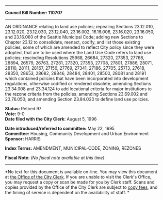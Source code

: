 * * * * *  
  
**Council Bill Number: [](#h0)[](#h2)110707**  
  
* * * * *  
  
AN ORDINANCE relating to land use policies; repealing Sections 23.12.010, 23.12.020, 23.12.030, 23.12.040, 23.16.002, 16.16.006, 23.16.020, 23.16.050, and 23.16.060 of the Seattle Municipal Code; adding new Sections to Chapter 23.12 to consolidate, reenact, codify, and list those existing policies, some of which are amended to reflect City policy since they were adopted, that are to be used where the Land Use Code refers to land use policies; rescinding Resolutions 25968, 26684, 27320, 27353, 27768, 28894, 26579, 26763, 27261, 27320, 27353, 27708, 27801, 27886, 28071, 28110, 28111, 28167, 27156, 27769, 27341, 27186, 27705, 25713, 27618, 28350, 28653, 28682, 28846, 28484, 28401, 28500, 28081 and 28191 which contained policies that have been incorporated into development regulations, otherwise codified or rendered obsolete; amending Sections 23.34.008 and 23.34.124 to add locational criteria for major institutions to the rezone criteria from the policies; amending Sections 23.69.002 and 23.76.050; and amending Section 23.84.020 to define land use policies.  
  
**Status:** Retired 97   
**Vote:** 9-0   
**Date filed with the City Clerk:** August 5, 1996   
  
**Date introduced/referred to committee:** May 22, 1995   
**Committee:** Housing, Community Development and Urban Environment   
**Sponsor:** HARRIS   
  
**Index Terms:** AMENDMENT, MUNICIPAL-CODE, ZONING, REZONES  
  
**Fiscal Note:** *(No fiscal note available at this time)*  
  
* * * * *  
  
*No text for this document is available on-line. You may view this document at [the Office of the City Clerk](http://www.seattle.gov/leg/clerk/contactUs.htm). If you are unable to visit the Clerk's Office, you may request a copy or scan be made for you by Clerk staff. Scans and copies provided by the Office of the City Clerk are subject to [copy fees](http://clerk.seattle.gov/~public/clerkfees.htm), and the timing of service is dependent on the availability of staff. *  
  
  
